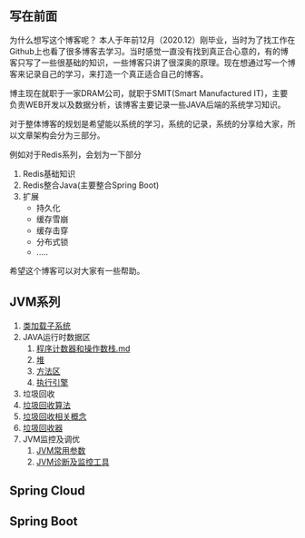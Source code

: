 ## 写在前面

为什么想写这个博客呢？ 本人于年前12月（2020.12）刚毕业，当时为了找工作在Github上也看了很多博客去学习。当时感觉一直没有找到真正合心意的，有的博客只写了一些很基础的知识，一些博客只讲了很深奥的原理。现在想通过写一个博客来记录自己的学习，来打造一个真正适合自己的博客。

博主现在就职于一家DRAM公司，就职于SMIT(Smart Manufactured IT)，主要负责WEB开发以及数据分析，该博客主要记录一些JAVA后端的系统学习知识。

对于整体博客的规划是希望能以系统的学习，系统的记录，系统的分享给大家，所以文章架构会分为三部分。

例如对于Redis系列，会划为一下部分

1. Redis基础知识
2. Redis整合Java(主要整合Spring Boot)
3. 扩展
   * 持久化
   * 缓存雪崩
   * 缓存击穿
   * 分布式锁
   * .....



希望这个博客可以对大家有一些帮助。





## JVM系列

1.  [类加载子系统](https://github.com/genyu818/My-Blog/blob/main/Article/JVM/JVM01--%E7%B1%BB%E5%8A%A0%E8%BD%BD%E5%AD%90%E7%B3%BB%E7%BB%9F.md) 
2. JAVA运行时数据区
   1. [程序计数器和操作数栈.md](Article\JVM\JVM02--程序计数器和操作数栈.md) 
   2.  [堆](Article\JVM\JVM03--堆.md) 
   3.  [方法区](Article\JVM\JVM04--方法区.md) 
   4.  [执行引擎](Article\JVM\JVM05-执行引擎.md) 
3.  垃圾回收
   1.  [垃圾回收算法](Article\JVM\JVM06--垃圾回收算法.md) 
   2.  [垃圾回收相关概念](Article\JVM\JVM07--垃圾回收相关概念.md) 
   3.  [垃圾回收器](Article\JVM\JVM08--垃圾回收器.md) 
4. JVM监控及调优
   1.  [JVM常用参数](Article\JVM\JVM09--JVM参数.md) 
   2.  [JVM诊断及监控工具](Article\JVM\JVM10--诊断及监控工具.md) 

## Spring Cloud





## Spring Boot

#### 

